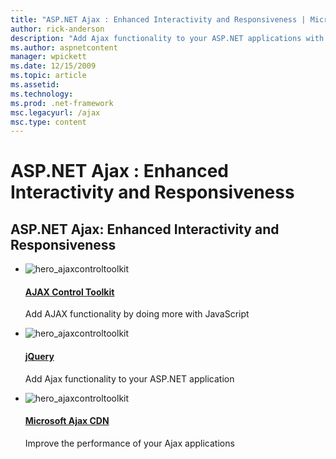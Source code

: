 ```yaml
---
title: "ASP.NET Ajax : Enhanced Interactivity and Responsiveness | Microsoft Docs"
author: rick-anderson
description: "Add Ajax functionality to your ASP.NET applications with jQuery or the Ajax Control Toolkit. Improve the performance of your Ajax applications with the Micro..."
ms.author: aspnetcontent
manager: wpickett
ms.date: 12/15/2009
ms.topic: article
ms.assetid: 
ms.technology: 
ms.prod: .net-framework
msc.legacyurl: /ajax
msc.type: content
---
```

ASP.NET Ajax : Enhanced Interactivity and Responsiveness
====================
## ASP.NET Ajax: Enhanced Interactivity and Responsiveness

- ![hero_ajaxcontroltoolkit](https://www.aspdev.net/v-2016-11-01-012/images/content/hero_ajaxcontroltoolkit.png)

    #### [AJAX Control Toolkit](https://go.devexpress.com/AjaxControlToolkit_ASP_Resources_ASP_AJAX_Index.aspx)

    Add AJAX functionality by doing more with JavaScript
- ![hero_ajaxcontroltoolkit](https://www.aspdev.net/v-2016-11-01-012/images/content/hero_jquery.png)

    #### [jQuery](http://jquery.com/)

    Add Ajax functionality to your ASP.NET application
- ![hero_ajaxcontroltoolkit](https://www.aspdev.net/v-2016-11-01-012/images/content/hero_microsoftajaxcdn.png)

    #### [Microsoft Ajax CDN](cdn/overview.md)

    Improve the performance of your Ajax applications